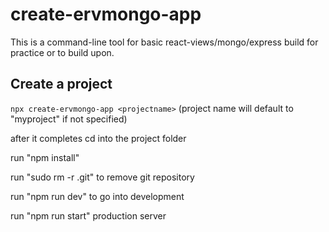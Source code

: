 # create-ervmongo-app

This is a command-line tool for basic react-views/mongo/express build for practice or to build upon.

## Create a project

`npx create-ervmongo-app <projectname>` (project name will default to "myproject" if not specified)

after it completes cd into the project folder

run "npm install"

run "sudo rm -r .git" to remove git repository

run "npm run dev" to go into development

run "npm run start" production server
